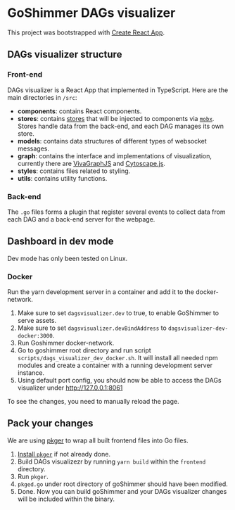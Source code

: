 # GoShimmer DAGs visualizer

This project was bootstrapped with [Create React App](https://github.com/facebook/create-react-app).

## DAGs visualizer structure

### Front-end
DAGs visualizer is a React App that implemented in TypeScript.
Here are the main directories in `/src`:
* **components**: contains React components.
* **stores**: contains [stores](https://learn.co/lessons/react-stores) that will be injected to components via [`mobx`](https://mobx.js.org/README.html). Stores handle data from the back-end, and each DAG manages its own store.
* **models**: contains data structures of different types of websocket messages.
* **graph**: contains the interface and implementations of visualization, currently there are [VivaGraphJS](https://github.com/anvaka/VivaGraphJS) and [Cytoscape.js](https://js.cytoscape.org/).
* **styles**: contains files related to styling.
* **utils**: contains utility functions.

### Back-end
The `.go` files forms a plugin that register several events to collect data from each DAG and a back-end server for the webpage.

## Dashboard in dev mode

Dev mode has only been tested on Linux.

### Docker
Run the yarn development server in a container and add it to the docker-network.

1. Make sure to set `dagsvisualizer.dev` to true, to enable GoShimmer to serve assets.
2. Make sure to set `dagsvisualizer.devBindAddress` to `dagsvisualizer-dev-docker:3000`.
3. Run Goshimmer docker-network.
4. Go to goshimmer root directory and run script `scripts/dags_visualizer_dev_docker.sh`. It will
   install all needed npm modules and create a container with a running development server instance.
5. Using default port config, you should now be able to access the DAGs visualizer under http://127.0.0.1:8061

To see the changes, you need to manually reload the page.

## Pack your changes

We are using [pkger](https://github.com/markbates/pkger) to wrap all built frontend files into Go files.

1. [Install `pkger`](https://github.com/markbates/pkger#installation) if not already done.
2. Build DAGs visualizezr by running `yarn build` within the `frontend` directory.
3. Run `pkger`.
4. `pkged.go` under root directory of goShimmer should have been modified.
5. Done. Now you can build goShimmer and your DAGs visualizer changes will be included within the binary.
